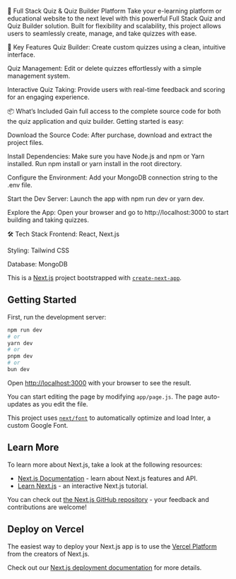 🚀 Full Stack Quiz & Quiz Builder Platform
Take your e-learning platform or educational website to the next level with this powerful Full Stack Quiz and Quiz Builder solution. Built for flexibility and scalability, this project allows users to seamlessly create, manage, and take quizzes with ease.

🧰 Key Features
Quiz Builder: Create custom quizzes using a clean, intuitive interface.

Quiz Management: Edit or delete quizzes effortlessly with a simple management system.

Interactive Quiz Taking: Provide users with real-time feedback and scoring for an engaging experience.

📦 What’s Included
Gain full access to the complete source code for both the quiz application and quiz builder. Getting started is easy:

Download the Source Code: After purchase, download and extract the project files.

Install Dependencies: Make sure you have Node.js and npm or Yarn installed. Run npm install or yarn install in the root directory.

Configure the Environment: Add your MongoDB connection string to the .env file.

Start the Dev Server: Launch the app with npm run dev or yarn dev.

Explore the App: Open your browser and go to http://localhost:3000 to start building and taking quizzes.

🛠 Tech Stack
Frontend: React, Next.js

Styling: Tailwind CSS

Database: MongoDB

This is a [Next.js](https://nextjs.org/) project bootstrapped with [`create-next-app`](https://github.com/vercel/next.js/tree/canary/packages/create-next-app).

## Getting Started

First, run the development server:

```bash
npm run dev
# or
yarn dev
# or
pnpm dev
# or
bun dev
```

Open [http://localhost:3000](http://localhost:3000) with your browser to see the result.

You can start editing the page by modifying `app/page.js`. The page auto-updates as you edit the file.

This project uses [`next/font`](https://nextjs.org/docs/basic-features/font-optimization) to automatically optimize and load Inter, a custom Google Font.

## Learn More

To learn more about Next.js, take a look at the following resources:

- [Next.js Documentation](https://nextjs.org/docs) - learn about Next.js features and API.
- [Learn Next.js](https://nextjs.org/learn) - an interactive Next.js tutorial.

You can check out [the Next.js GitHub repository](https://github.com/vercel/next.js/) - your feedback and contributions are welcome!

## Deploy on Vercel

The easiest way to deploy your Next.js app is to use the [Vercel Platform](https://vercel.com/new?utm_medium=default-template&filter=next.js&utm_source=create-next-app&utm_campaign=create-next-app-readme) from the creators of Next.js.

Check out our [Next.js deployment documentation](https://nextjs.org/docs/deployment) for more details.
